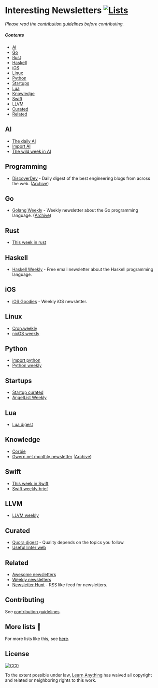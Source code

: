 # Interesting Newsletters [![Lists](https://img.shields.io/badge/More%20Lists-📔-blue.svg)](https://github.com/learn-anything/curated-lists#readme)
*Please read the [contribution guidelines](contributing.md#readme) before contributing.*

##### Contents
- [AI](#ai)
- [Go](#go)
- [Rust](#rust)
- [Haskell](#haskell)
- [iOS](#ios)
- [Linux](#linux)
- [Python](#python)
- [Startups](#startups)
- [Lua](#lua)
- [Knowledge](#knowledge)
- [Swift](#swift)
- [LLVM](#llvm)
- [Curated](#curated)
- [Related](#related)

## AI
- [The daily AI](http://thedaily.ai/)
- [Import AI](https://jack-clark.net/import-ai/)
- [The wild week in AI](https://www.getrevue.co/profile/wildml)

## Programming
- [DiscoverDev](https://www.discoverdev.io/) - Daily digest of the best engineering blogs from across the web. ([Archive](https://www.discoverdev.io/archive))

## Go
- [Golang Weekly](https://golangweekly.com) - Weekly newsletter about the Go programming language. ([Archive](https://golangweekly.com/issues))

## Rust
- [This week in rust](https://this-week-in-rust.org/)

## Haskell
- [Haskell Weekly](https://haskellweekly.news/) - Free email newsletter about the Haskell programming language.

## iOS
- [iOS Goodies](http://ios-goodies.com/) - Weekly iOS newsletter.

## Linux
- [Cron.weekly](https://www.cronweekly.com/)
- [nixOS weekly](http://weekly.nixos.org/)

## Python
- [Import python](http://importpython.com/newsletter/)
- [Python weekly](https://www.pythonweekly.com/)

## Startups
- [Startup curated](https://startup.curated.co/)
- [AngelList Weekly](https://angel.co/newsletters)

## Lua
- [Lua digest](http://luadigest.immortalin.com/)

## Knowledge
- [Corbie](http://www.thecorbie.com/)
- [Gwern.net monthly newsletter](https://tinyletter.com/gwern) ([Archive](https://www.gwern.net/tags/newsletter))

## Swift
- [This week in Swift](https://swiftnews.curated.co/issues/124)
- [Swift weekly brief](https://swiftweekly.github.io/issue-61/)

## LLVM
- [LLVM weekly](http://llvmweekly.org)

## Curated
- [Quora digest](https://www.quora.com/topic/Quora-Weekly-Digest) - Quality depends on the topics you follow.
- [Useful linter web](http://usefulinterweb.com/)

## Related
- [Awesome newsletters](https://github.com/vredniy/awesome-newsletters#readme)
- [Weekly newsletters](https://github.com/webpro/awesome-newsletters#readme)
- [Newsletter Hunt](https://newsletterhunt.com/) - RSS like feed for newsletters.

## Contributing
See [contribution guidelines](contributing.md#readme).

## More lists 📝
For more lists like this, see [here](https://github.com/learn-anything/curated-lists#readme).

## License
[![CC0](http://mirrors.creativecommons.org/presskit/buttons/88x31/svg/cc-zero.svg)](https://creativecommons.org/publicdomain/zero/1.0/)

To the extent possible under law, [Learn Anything](https://learn-anything.xyz) has waived all copyright and related or neighboring rights to this work.